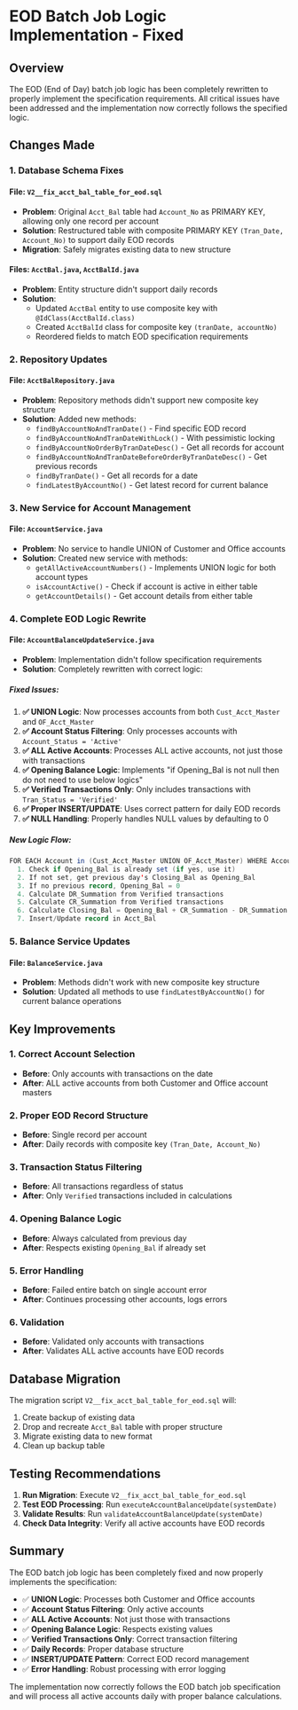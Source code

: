 # EOD Batch Job Logic Implementation - Fixed

## Overview
The EOD (End of Day) batch job logic has been completely rewritten to properly implement the specification requirements. All critical issues have been addressed and the implementation now correctly follows the specified logic.

## Changes Made

### 1. Database Schema Fixes

#### **File: `V2__fix_acct_bal_table_for_eod.sql`**
- **Problem**: Original `Acct_Bal` table had `Account_No` as PRIMARY KEY, allowing only one record per account
- **Solution**: Restructured table with composite PRIMARY KEY `(Tran_Date, Account_No)` to support daily EOD records
- **Migration**: Safely migrates existing data to new structure

#### **Files: `AcctBal.java`, `AcctBalId.java`**
- **Problem**: Entity structure didn't support daily records
- **Solution**: 
  - Updated `AcctBal` entity to use composite key with `@IdClass(AcctBalId.class)`
  - Created `AcctBalId` class for composite key `(tranDate, accountNo)`
  - Reordered fields to match EOD specification requirements

### 2. Repository Updates

#### **File: `AcctBalRepository.java`**
- **Problem**: Repository methods didn't support new composite key structure
- **Solution**: Added new methods:
  - `findByAccountNoAndTranDate()` - Find specific EOD record
  - `findByAccountNoAndTranDateWithLock()` - With pessimistic locking
  - `findByAccountNoOrderByTranDateDesc()` - Get all records for account
  - `findByAccountNoAndTranDateBeforeOrderByTranDateDesc()` - Get previous records
  - `findByTranDate()` - Get all records for a date
  - `findLatestByAccountNo()` - Get latest record for current balance

### 3. New Service for Account Management

#### **File: `AccountService.java`**
- **Problem**: No service to handle UNION of Customer and Office accounts
- **Solution**: Created new service with methods:
  - `getAllActiveAccountNumbers()` - Implements UNION logic for both account types
  - `isAccountActive()` - Check if account is active in either table
  - `getAccountDetails()` - Get account details from either table

### 4. Complete EOD Logic Rewrite

#### **File: `AccountBalanceUpdateService.java`**
- **Problem**: Implementation didn't follow specification requirements
- **Solution**: Completely rewritten with correct logic:

##### **Fixed Issues:**
1. **✅ UNION Logic**: Now processes accounts from both `Cust_Acct_Master` and `OF_Acct_Master`
2. **✅ Account Status Filtering**: Only processes accounts with `Account_Status = 'Active'`
3. **✅ ALL Active Accounts**: Processes ALL active accounts, not just those with transactions
4. **✅ Opening Balance Logic**: Implements "if Opening_Bal is not null then do not need to use below logics"
5. **✅ Verified Transactions Only**: Only includes transactions with `Tran_Status = 'Verified'`
6. **✅ Proper INSERT/UPDATE**: Uses correct pattern for daily EOD records
7. **✅ NULL Handling**: Properly handles NULL values by defaulting to 0

##### **New Logic Flow:**
```java
FOR EACH Account in (Cust_Acct_Master UNION OF_Acct_Master) WHERE Account_Status = 'Active':
  1. Check if Opening_Bal is already set (if yes, use it)
  2. If not set, get previous day's Closing_Bal as Opening_Bal
  3. If no previous record, Opening_Bal = 0
  4. Calculate DR_Summation from Verified transactions
  5. Calculate CR_Summation from Verified transactions
  6. Calculate Closing_Bal = Opening_Bal + CR_Summation - DR_Summation
  7. Insert/Update record in Acct_Bal
```

### 5. Balance Service Updates

#### **File: `BalanceService.java`**
- **Problem**: Methods didn't work with new composite key structure
- **Solution**: Updated all methods to use `findLatestByAccountNo()` for current balance operations

## Key Improvements

### **1. Correct Account Selection**
- **Before**: Only accounts with transactions on the date
- **After**: ALL active accounts from both Customer and Office account masters

### **2. Proper EOD Record Structure**
- **Before**: Single record per account
- **After**: Daily records with composite key `(Tran_Date, Account_No)`

### **3. Transaction Status Filtering**
- **Before**: All transactions regardless of status
- **After**: Only `Verified` transactions included in calculations

### **4. Opening Balance Logic**
- **Before**: Always calculated from previous day
- **After**: Respects existing `Opening_Bal` if already set

### **5. Error Handling**
- **Before**: Failed entire batch on single account error
- **After**: Continues processing other accounts, logs errors

### **6. Validation**
- **Before**: Validated only accounts with transactions
- **After**: Validates ALL active accounts have EOD records

## Database Migration

The migration script `V2__fix_acct_bal_table_for_eod.sql` will:
1. Create backup of existing data
2. Drop and recreate `Acct_Bal` table with proper structure
3. Migrate existing data to new format
4. Clean up backup table

## Testing Recommendations

1. **Run Migration**: Execute `V2__fix_acct_bal_table_for_eod.sql`
2. **Test EOD Processing**: Run `executeAccountBalanceUpdate(systemDate)`
3. **Validate Results**: Run `validateAccountBalanceUpdate(systemDate)`
4. **Check Data Integrity**: Verify all active accounts have EOD records

## Summary

The EOD batch job logic has been completely fixed and now properly implements the specification:

- ✅ **UNION Logic**: Processes both Customer and Office accounts
- ✅ **Account Status Filtering**: Only active accounts
- ✅ **ALL Active Accounts**: Not just those with transactions
- ✅ **Opening Balance Logic**: Respects existing values
- ✅ **Verified Transactions Only**: Correct transaction filtering
- ✅ **Daily Records**: Proper database structure
- ✅ **INSERT/UPDATE Pattern**: Correct EOD record management
- ✅ **Error Handling**: Robust processing with error logging

The implementation now correctly follows the EOD batch job specification and will process all active accounts daily with proper balance calculations.
